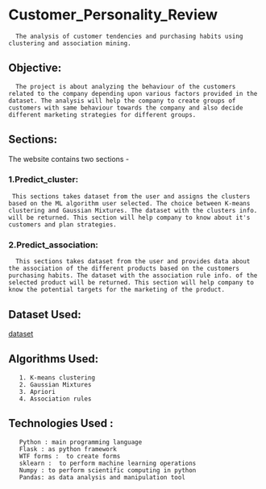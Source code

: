 # Customer_Personality_Review
      The analysis of customer tendencies and purchasing habits using clustering and association mining.

## Objective:
      The project is about analyzing the behaviour of the customers related to the company depending upon various factors provided in the dataset. The analysis will help the company to create groups of customers with same behaviour towards the company and also decide different marketing strategies for different groups.

## Sections:
The website contains two sections -
### 1.Predict_cluster:
     This sections takes dataset from the user and assigns the clusters based on the ML algorithm user selected. The choice between K-means clustering and Gaussian Mixtures. The dataset with the clusters info. will be returned. This section will help company to know about it's customers and plan strategies.
### 2.Predict_association:
      This sections takes dataset from the user and provides data about the association of the different products based on the customers purchasing habits. The dataset with the association rule info. of the selected product will be returned. This section will help company to know the potential targets for the marketing of the product.

## Dataset Used:
[dataset](https://www.kaggle.com/imakash3011/customer-personality-analysis)

## Algorithms Used:
       1. K-means clustering
       2. Gaussian Mixtures
       3. Apriori
       4. Association rules

## Technologies Used :
       Python : main programming language
       Flask : as python framework
       WTF forms :  to create forms
       sklearn :  to perform machine learning operations
       Numpy : to perform scientific computing in python
       Pandas: as data analysis and manipulation tool
